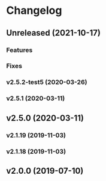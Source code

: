 # Changelog

## Unreleased (2021-10-17)

### Features


### Fixes


### v2.5.2-test5 (2020-03-26)

### v2.5.1 (2020-03-11)

## v2.5.0 (2020-03-11)

### v2.1.19 (2019-11-03)

### v2.1.18 (2019-11-03)

## v2.0.0 (2019-07-10)
